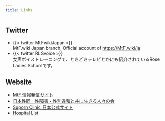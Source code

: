 ```yaml
---
title: Links
---
```


## Twitter

- {{< twitter MtFwikiJapan >}}\
  MtF.wiki Japan branch, Official account of <https://MtF.wiki/ja>
- {{< twitter RLSvoice >}}\
  女声ボイストレーニングで、ときどきテレビとかにも紹介されているRose Ladies Schoolです。

## Website

- [MtF 情報発信サイト](https://joseika.com)
- [日本性同一性障害・性別違和と共に生きる人々の会](https://gid.jp)
- [Suporn Clinic 日本公式サイト](https://supornclinic.jp)
- [Hospital List](https://goo.gl/maps/6zgeb5KnJvKE9dSL7)
